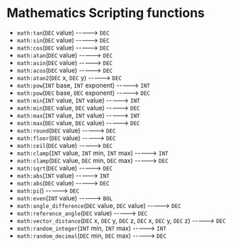 # Mathematics Scripting functions

- `math:tan`(`DEC` value) -----> `DEC`
- `math:sin`(`DEC` value) -----> `DEC`
- `math:cos`(`DEC` value) -----> `DEC`
- `math:atan`(`DEC` value) -----> `DEC`
- `math:asin`(`DEC` value) -----> `DEC`
- `math:acos`(`DEC` value) -----> `DEC`
- `math:atan2`(`DEC` x, `DEC` y) -----> `DEC`
- `math:pow`(`INT` base, `INT` exponent) -----> `INT`
- `math:pow`(`DEC` base, `DEC` exponent) -----> `DEC`
- `math:min`(`INT` value, `INT` value) -----> `INT`
- `math:min`(`DEC` value, `DEC` value) -----> `DEC`
- `math:max`(`INT` value, `INT` value) -----> `INT`
- `math:max`(`DEC` value, `DEC` value) -----> `DEC`
- `math:round`(`DEC` value) -----> `DEC`
- `math:floor`(`DEC` value) -----> `DEC`
- `math:ceil`(`DEC` value) -----> `DEC`
- `math:clamp`(`INT` value, `INT` min, `INT` max) -----> `INT`
- `math:clamp`(`DEC` value, `DEC` min, `DEC` max) -----> `DEC`
- `math:sqrt`(`DEC` value) -----> `DEC`
- `math:abs`(`INT` value) -----> `INT`
- `math:abs`(`DEC` value) -----> `DEC`
- `math:pi`() -----> `DEC`
- `math:even`(`INT` value) -----> `BOL`
- `math:angle_difference`(`DEC` value, `DEC` value) -----> `DEC`
- `math:reference_angle`(`DEC` value) -----> `DEC`
- `math:vector_distance`(`DEC` x, `DEC` y, `DEC` z, `DEC` x, `DEC` y, `DEC` z) -----> `DEC`
- `math:random_integer`(`INT` min, `INT` max) -----> `INT`
- `math:random_decimal`(`DEC` min, `DEC` max) -----> `DEC`
